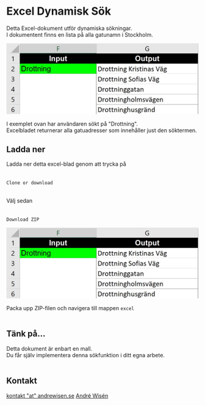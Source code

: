 # Excel Dynamisk Sök
Detta Excel-dokument utför dynamiska sökningar.<br/>
I dokumentent finns en lista på alla gatunamn i Stockholm.

![Skärmdump](/screenshot/screenshot-01.JPG?raw=true "Skärmdump")

I exemplet ovan har användaren sökt på "Drottning".<br/>
Excelbladet returnerar alla gatuadresser som innehåller just den söktermen.

## Ladda ner
Ladda ner detta excel-blad genom att trycka på<br/><br/>

`Clone or download`<br/><br/>

Välj sedan<br/><br/>

`Download ZIP`

![Skärmdump](/screenshot/screenshot-01.JPG?raw=true "Skärmdump")

Packa upp ZIP-filen och navigera till mappen `excel`<br/><br/>

## Tänk på...
Detta dokument är enbart en mall.<br/>
Du får själv implementera denna sökfunktion i ditt egna arbete.<br/><br/>

## Kontakt

[kontakt "at" andrewisen.se](mailto:kontakt@andrewisen.se)
[André Wisén](https://andrewisen.se)